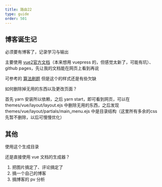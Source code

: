 ```yaml
---
title: 路由22
type: guide
order: 501
---
```

## 博客诞生记

必须要有博客了，记录学习与输出

主要使用 [vue2官方文档](https://github.com/vuejs/cn.vuejs.org)（本来想用 vuepress 的，但感觉太新了，可能有坑）、github pages，先让我的文档能在网页上看到再说

可参考的 [算法刷题](https://github.com/labuladong/fucking-algorithm) 但是这个的样式还是有些欠缺

如何删除掉无用的东西以及更改页面？

首先 yarn 安装所以依赖，之后 yarn start，即可看到网页，可以在 themes/vue/layout/layout.ejs 中删除无用的东西，之后发现themes/vue/layout/partials/main_menu.ejs 中是目录结构（这里所有多余的css先暂不删除，以后可慢慢优化）



## 其他

使用这个生成目录

还是直接使用 vue 文档的生成器？



1. 把图片搞定了、评论搞定了
2. 搞一个自己的博客
3. 搞博客的 pv 分析


